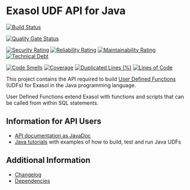 # Exasol UDF API for Java

[![Build Status](https://github.com/exasol/udf-api-java/actions/workflows/ci-build.yml/badge.svg)](https://github.com/exasol/udf-api-java/actions/workflows/ci-build.yml)

[![Quality Gate Status](https://sonarcloud.io/api/project_badges/measure?project=com.exasol%3Audf-api-java&metric=alert_status)](https://sonarcloud.io/dashboard?id=com.exasol%3Audf-api-java)

[![Security Rating](https://sonarcloud.io/api/project_badges/measure?project=com.exasol%3Audf-api-java&metric=security_rating)](https://sonarcloud.io/dashboard?id=com.exasol%3Audf-api-java)
[![Reliability Rating](https://sonarcloud.io/api/project_badges/measure?project=com.exasol%3Audf-api-java&metric=reliability_rating)](https://sonarcloud.io/dashboard?id=com.exasol%3Audf-api-java)
[![Maintainability Rating](https://sonarcloud.io/api/project_badges/measure?project=com.exasol%3Audf-api-java&metric=sqale_rating)](https://sonarcloud.io/dashboard?id=com.exasol%3Audf-api-java)
[![Technical Debt](https://sonarcloud.io/api/project_badges/measure?project=com.exasol%3Audf-api-java&metric=sqale_index)](https://sonarcloud.io/dashboard?id=com.exasol%3Audf-api-java)

[![Code Smells](https://sonarcloud.io/api/project_badges/measure?project=com.exasol%3Audf-api-java&metric=code_smells)](https://sonarcloud.io/dashboard?id=com.exasol%3Audf-api-java)
[![Coverage](https://sonarcloud.io/api/project_badges/measure?project=com.exasol%3Audf-api-java&metric=coverage)](https://sonarcloud.io/dashboard?id=com.exasol%3Audf-api-java)
[![Duplicated Lines (%)](https://sonarcloud.io/api/project_badges/measure?project=com.exasol%3Audf-api-java&metric=duplicated_lines_density)](https://sonarcloud.io/dashboard?id=com.exasol%3Audf-api-java)
[![Lines of Code](https://sonarcloud.io/api/project_badges/measure?project=com.exasol%3Audf-api-java&metric=ncloc)](https://sonarcloud.io/dashboard?id=com.exasol%3Audf-api-java)

This project contains the API required to build [User Defined Functions](https://docs.exasol.com/db/latest/database_concepts/udf_scripts.htm) (UDFs) for Exasol in the Java programming language.

User Defined Functions extend Exasol with functions and scripts that can be called from within SQL statements.

## Information for API Users

* [API documentation as JavaDoc](https://exasol.github.io/udf-api-java)
* [Java tutorials](https://github.com/exasol/exasol-java-tutorial) with examples of how to build, test and run Java UDFs

## Additional Information

* [Changelog](doc/changes/changelog.md)
* [Dependencies](dependencies.md)